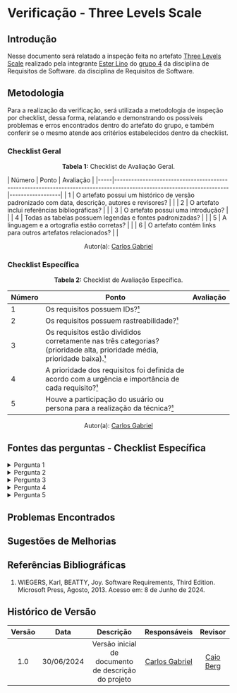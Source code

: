 # Verificação - Three Levels Scale

## Introdução

Nesse documento será relatado a inspeção feita no artefato [Three Levels Scale](https://github.com/Requisitos-de-Software/2024.1-Gov.br/blob/main/docs/priorizacao/ThreeLevelScale.md) realizado pela integrante [Ester Lino](https://github.com/esteerlino) do [grupo 4](https://github.com/Requisitos-de-Software/2024.1-Gov.br) da disciplina de Requisitos de Software. da disciplina de Requisitos de Software.

## Metodologia

Para a realização da verificação, será utilizada a metodologia de inspeção por checklist, dessa forma, relatando e demonstrando os possíveis problemas e erros encontrados dentro do artefato do grupo, e também conferir se o mesmo atende aos critérios estabelecidos dentro da checklist.

### Checklist Geral

<font><p style="text-align: center">**Tabela 1:** Checklist de Avaliação Geral.</p></font>
| Número  | Ponto                                                                                                           | Avaliação         |
|-----|----------------------------------------------------------------------------------------------------------------------|------------------|
| 1   | O artefato possui um histórico de versão padronizado com data, descrição, autores e revisores?                       |                  |
| 2   | O artefato inclui referências bibliográficas?                                                                        |                  |
| 3   | O artefato possui uma introdução?                                                                                   |                  |
| 4   | Todas as tabelas possuem legendas e fontes padronizadas?                                                             |                  |
| 5  | A linguagem e a ortografia estão corretas?                                                                           |                  |
| 6  | O artefato contém links para outros artefatos relacionados?                                                           |                  |

<div align="center">Autor(a): <a href="https://github.com/TheCarlosRamos">Carlos Gabriel</a></div>

### Checklist Específica

<font><p style="text-align: center">**Tabela 2:** Checklist de Avaliação Específica.</p></font>

| Número | Ponto | Avaliação |
| ------------- | ------------- | ------------- |
| 1 | Os requisitos possuem IDs?[¹](#ref1) |  |
| 2 | Os requisitos possuem rastreabilidade?[¹](#ref1) |  |
| 3 | Os requisitos estão divididos corretamente nas três categorias? (prioridade alta, prioridade média, prioridade baixa).[¹](#ref1) |  |
| 4 | A prioridade dos requisitos foi definida de acordo com a urgência e importância de cada requisito?[¹](#ref1) |  |
| 5 | Houve a participação do usuário ou persona para a realização da técnica?[¹](#ref1) |  |

<div align="center">Autor(a): <a href="https://github.com/TheCarlosRamos">Carlos Gabriel</a></div> 

## Fontes das perguntas - Checklist Específica

</details>
<details><summary>Pergunta 1</summary>
<img src="assets/verificacao/3lv-1.png" alt="ref" width="700"/>
</details>

</details>
<details><summary>Pergunta 2</summary>
<img src="assets/verificacao/3lv-2.png" alt="ref" width="700"/>
</details>

</details>
<details><summary>Pergunta 3</summary>
<img src="assets/verificacao/3lv-3.png" alt="ref" width="700"/>
</details>

</details>
<details><summary>Pergunta 4</summary>
<img src="assets/verificacao/3lv-4.png" alt="ref" width="700"/>
</details>

</details>
<details><summary>Pergunta 5</summary>
<img src="assets/verificacao/3lv-5.png" alt="ref" width="700"/>
</details>

## Problemas Encontrados



## Sugestões de Melhorias



## Referências Bibliográficas

<a id="ref1"></a>

1. WIEGERS, Karl, BEATTY, Joy. Software Requirements, Third Edition. Microsoft Press, Agosto, 2013. Acesso em: 8 de Junho de 2024.

## Histórico de Versão
| Versão | Data       | Descrição                                   | Responsáveis                                                                               | Revisor                                      |
| :----: | :--------: | :-----------------------------------------: | :----------------------------------------------------------------------------------------: | :------------------------------------------: |
|  1.0	|30/06/2024|	Versão inicial de documento de descrição do projeto	|[Carlos Gabriel](https://github.com/TheCarlosRamos) |[Caio Berg](https://github.com/Caio-bergbjj) |

